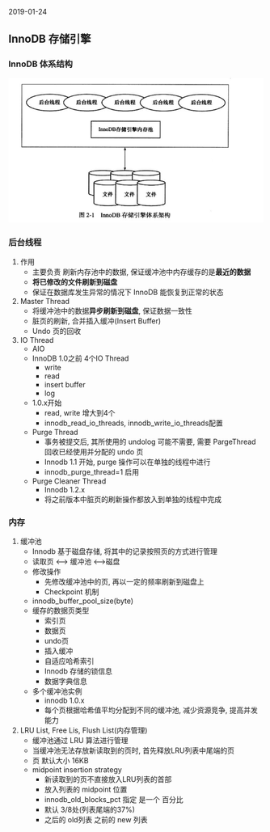 2019-01-24

## InnoDB 存储引擎

### InnoDB 体系结构
![](1.jpg)

### 后台线程
1. 作用
    - 主要负责 刷新内存池中的数据, 保证缓冲池中内存缓存的是**最近的数据**
    - **将已修改的文件刷新到磁盘**
    - 保证在数据库发生异常的情况下 InnoDB 能恢复到正常的状态
2. Master Thread
    - 将缓冲池中的数据**异步刷新到磁盘**, 保证数据一致性
    - 脏页的刷新, 合并插入缓冲(Insert Buffer)
    - Undo 页的回收
3. IO Thread
    - AIO
    - InnoDB 1.0之前 4个IO Thread
        - write
        - read
        - insert buffer
        - log
    - 1.0.x开始
        - read, write 增大到4个
        - innodb_read_io_threads, innodb_write_io_threads配置
    - Purge Thread
        - 事务被提交后, 其所使用的 undolog 可能不需要, 需要 PargeThread 回收已经使用并分配的 undo 页
        - Innodb 1.1 开始, purge 操作可以在单独的线程中进行
        - innodb_purge_thread=1 启用
    - Purge Cleaner Thread
        - Innodb 1.2.x
        - 将之前版本中脏页的刷新操作都放入到单独的线程中完成

### 内存
1. 缓冲池
    - Innodb 基于磁盘存储, 将其中的记录按照页的方式进行管理
    - 读取页 <--> 缓冲池 <-->磁盘
    - 修改操作
        - 先修改缓冲池中的页, 再以一定的频率刷新到磁盘上
        - Checkpoint 机制
    - innodb_buffer_pool_size(byte)
    - 缓存的数据页类型
        - 索引页
        - 数据页
        - undo页
        - 插入缓冲
        - 自适应哈希索引
        - Innodb 存储的锁信息
        - 数据字典信息
    - 多个缓冲池实例
        - innodb 1.0.x
        - 每个页根据哈希值平均分配到不同的缓冲池, 减少资源竞争, 提高并发能力
2. LRU List, Free Lis,  Flush List(内存管理) 
    - 缓冲池通过 LRU 算法进行管理
    - 当缓冲池无法存放新读取到的页时, 首先释放LRU列表中尾端的页
    - 页 默认大小 16KB
    - midpoint insertion strategy
        - 新读取到的页不直接放入LRU列表的首部
        - 放入列表的 midpoint 位置
        - innodb_old_blocks_pct 指定 是一个 百分比
        - 默认 3/8处(列表尾端的37%)
        - 之后的 old列表 之前的 new 列表
